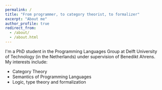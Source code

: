 ```yaml
---
permalink: /
title: "From programmer, to category theorist, to formalizer"
excerpt: "About me"
author_profile: true
redirect_from: 
  - /about/
  - /about.html
---
```


I'm a PhD student in the Programming Languages Group at Delft University of Technology (in the Netherlands) under supervision of Benedikt Ahrens.
My interests include:
- Category Theory
- Semantics of Programming Languages
- Logic, type theory and formalization
